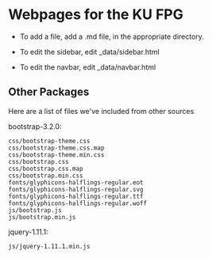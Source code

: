 Webpages for the KU FPG
=======================


 * To add a file, add a .md file, in the appropriate directory.

 * To edit the sidebar, edit _data/sidebar.html
 * To edit the navbar, edit _data/navbar.html


## Other Packages

Here are a list of files we've included from other sources

bootstrap-3.2.0:

    css/bootstrap-theme.css  
    css/bootstrap-theme.css.map  
    css/bootstrap-theme.min.css  
    css/bootstrap.css  
    css/bootstrap.css.map  
    css/bootstrap.min.css  
    fonts/glyphicons-halflings-regular.eot  
    fonts/glyphicons-halflings-regular.svg  
    fonts/glyphicons-halflings-regular.ttf  
    fonts/glyphicons-halflings-regular.woff  
    js/bootstrap.js  
    js/bootstrap.min.js  

jquery-1.11.1:

    js/jquery-1.11.1.min.js











